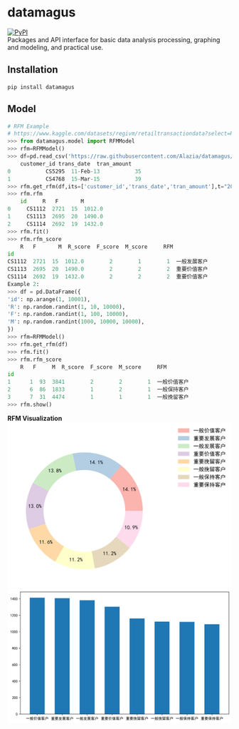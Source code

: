# datamagus
[![PyPI](https://img.shields.io/badge/PyPI-0.0.1-yellow)](https://pypi.org/project/datamagus/)</br>
Packages and API interface for basic data analysis processing, graphing and modeling, and practical use.


## Installation
```
pip install datamagus
```

## Model
```python
# RFM Example
# https://www.kaggle.com/datasets/regivm/retailtransactiondata?select=Retail_Data_Transactions.csv
>>> from datamagus.model import RFMModel
>>> rfm=RFMModel()
>>> df=pd.read_csv('https://raw.githubusercontent.com/Alazia/datamagus/main/src/test/Retail_Data_Transactions.csv') 
    customer_id trans_date  tran_amount
0           CS5295  11-Feb-13           35
1           CS4768  15-Mar-15           39
>>> rfm.get_rfm(df,its=['customer_id','trans_date','tran_amount'],t="2022-06-27")
>>> rfm.rfm
    id     R   F       M
0     CS1112  2721  15  1012.0
1     CS1113  2695  20  1490.0
2     CS1114  2692  19  1432.0
>>> rfm.fit()
>>> rfm.rfm_score
    R   F       M  R_score  F_score  M_score     RFM
id                                                         
CS1112  2721  15  1012.0        2        1        1  一般发展客户
CS1113  2695  20  1490.0        2        2        2  重要价值客户
CS1114  2692  19  1432.0        2        2        2  重要价值客户
Example 2:
>>> df = pd.DataFrame({
'id': np.arange(1, 10001),
'R': np.random.randint(1, 10, 10000),
'F': np.random.randint(1, 100, 10000),
'M': np.random.randint(1000, 10000, 10000),
})
>>> rfm=RFMModel()
>>> rfm.get_rfm(df)
>>> rfm.fit()
>>> rfm.rfm_score
    R   F     M  R_score  F_score  M_score     RFM
id                                                   
1      1  93  3841        2        2        1  一般价值客户
2      6  86  1833        1        2        1  一般保持客户
3      7  31  4474        1        1        1  一般挽留客户
>>> rfm.show()
```
**RFM Visualization**
![RFM_donut](/data/pic/RFM_donut.png)
![RFM_bar](/data/pic/RFM_bar.png)